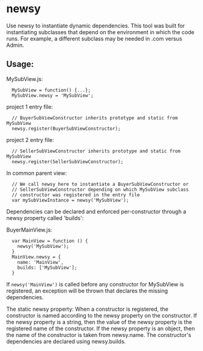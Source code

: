 # newsy
Use newsy to instantiate dynamic dependencies.
This tool was built for instantiating subclasses that depend on the
environment in which the code runs. For example, a different subclass
may be needed in .com versus Admin.

## Usage:
MySubView.js:
```
  MySubView = function() {...};
  MySubView.newsy = 'MySubView';
```
project 1 entry file:
```
  // BuyerSubViewConstructor inherits prototype and static from MySubView
  newsy.register(BuyerSubViewConstructor);
```
project 2 entry file:
```
  // SellerSubViewConstructor inherits prototype and static from MySubView
  newsy.register(SellerSubViewConstructor);
```
In common parent view:
```
  // We call newsy here to instantiate a BuyerSubViewConstructor or
  // SellerSubViewConstructor depending on which MySubView subclass
  // constructor was registered in the entry file
  var mySubViewInstance = newsy('MySubView');
```
Dependencies can be declared and enforced per-constructor through a newsy
property called 'builds':

BuyerMainView.js:
```
  var MainView = function () {
    newsy('MySubView');
  }
  MainView.newsy = {
    name: 'MainView',
    builds: ['MySubView'];
  }
```
If `newsy('MainView')` is called before any constructor for MySubView is
registered, an exception will be thrown that declares the missing
dependencies.

The static newsy property:
  When a constructor is registered, the constructor is named according
to the newsy property on the constructor. If the newsy property is a
string, then the value of the newsy property is the registered name of
the constructor. If the newsy property is an object, then the name of
the constructor is taken from newsy.name. The constructor's dependencies
are declared using newsy.builds.
